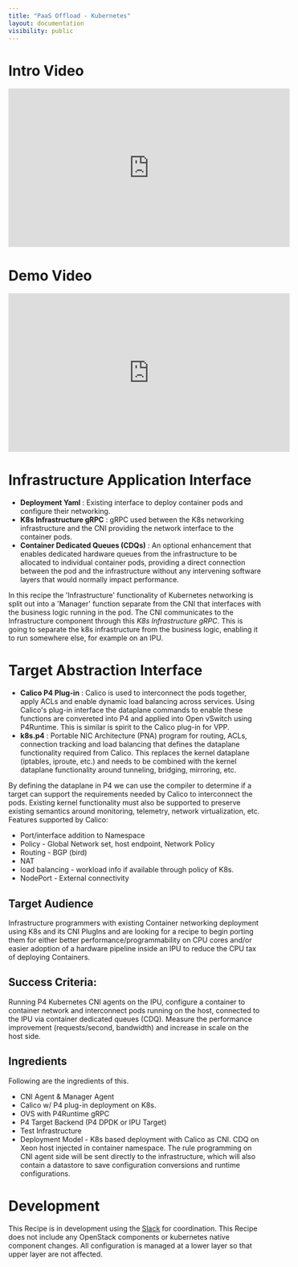 ```yaml
---
title: "PaaS Offload - Kubernetes"
layout: documentation
visibility: public
---
```


# Intro Video #
<iframe width="560" height="315" src="https://www.youtube.com/embed/7Nk0ljPSE-8" title="YouTube video player" frameborder="0" allow="accelerometer; autoplay; clipboard-write; encrypted-media; gyroscope; picture-in-picture" allowfullscreen></iframe>

# Demo Video #
<iframe width="560" height="315" src="https://www.youtube.com/embed/LUz9SfOsWZ0" title="YouTube video player" frameborder="0" allow="accelerometer; autoplay; clipboard-write; encrypted-media; gyroscope; picture-in-picture" allowfullscreen></iframe>

# Infrastructure Application Interface #

 - **Deployment Yaml** : Existing interface to deploy container pods and configure their networking.
 - **K8s Infrastructure gRPC** : gRPC used between the K8s networking infrastructure and the CNI providing the network interface to the container pods.
 - **Container Dedicated Queues (CDQs)** :  An optional enhancement that enables dedicated hardware queues from the infrastructure to be allocated to individual container pods, providing a direct connection between the pod and the infrastructure without any intervening software layers that would normally impact performance.

In this recipe the 'Infrastructure' functionality of Kubernetes networking is split out into a 'Manager' function separate from the CNI that interfaces with the business logic running in the pod.  The CNI communicates to the Infrastructure component through this *K8s Infrastructure gRPC*.  This is going to separate the k8s infrastructure from the business logic, enabling it to run somewhere else, for example on an IPU.

# Target Abstraction Interface #

 - **Calico P4 Plug-in** : Calico is used to interconnect the pods together, apply ACLs and enable dynamic load balancing across services.  Using Calico's plug-in interface the dataplane commands to enable these functions are convereted into P4 and applied into Open vSwitch using P4Runtime.  This is similar is spirit to the Calico plug-in for VPP.
 - **k8s.p4** :  Portable NIC Architecture (PNA) program for routing, ACLs, connection tracking and load balancing that defines the dataplane functionality required from Calico.  This replaces the kernel dataplane (iptables, iproute, etc.) and needs to be combined with the kernel dataplane functionality around tunneling, bridging, mirroring, etc.

By defining the dataplane in P4 we can use the compiler to determine if a target can support the requirements needed by Calico to interconnect the pods.  Existing kernel functionality must also be supported to preserve existing semantics around monitoring, telemetry, network virtualization, etc.  Features supported by Calico:

 - Port/interface addition to Namespace
 - Policy - Global Network set, host endpoint, Network Policy
 - Routing - BGP (bird)
 - NAT
 - load balancing - workload info if available through policy of K8s.
 - NodePort - External connectivity

## Target Audience ##
Infrastructure programmers with existing Container networking deployment using K8s and its CNI PlugIns and are looking for a recipe to begin porting them for either better performance/programmability on CPU cores and/or easier adoption of a hardware pipeline inside an IPU to reduce the CPU tax of deploying Containers. 
## Success Criteria: ##
Running P4 Kubernetes CNI agents on the IPU, configure a container to container network and interconnect pods running on the host, connected to the IPU via container dedicated queues (CDQ).  Measure the performance improvement (requests/second, bandwidth) and increase in scale on the host side.
## Ingredients ##
Following are the ingredients of this.
- CNI Agent & Manager Agent
- Calico w/ P4 plug-in deployment on K8s.
- OVS with P4Runtime gRPC
- P4 Target Backend (P4 DPDK or IPU Target)
- Test Infrastructure
- Deployment Model - K8s based deployment with Calico as CNI. CDQ on Xeon host injected in container namespace. The rule programming on CNI agent side will be sent directly to the infrastructure, which will also contain a datastore to save configuration conversions and runtime configurations. 


# Development #

This Recipe is in development using the [Slack](https://join.slack.com/t/ipdkworkspace/shared_invite/zt-xb97bi1d-Q0NY9YC3PYv3LTw~HngVbA "IPDK Slack") for coordination.  This Recipe does not include any OpenStack components or kubernetes native component changes. All configuration is managed at a lower layer so that upper layer are not affected.
